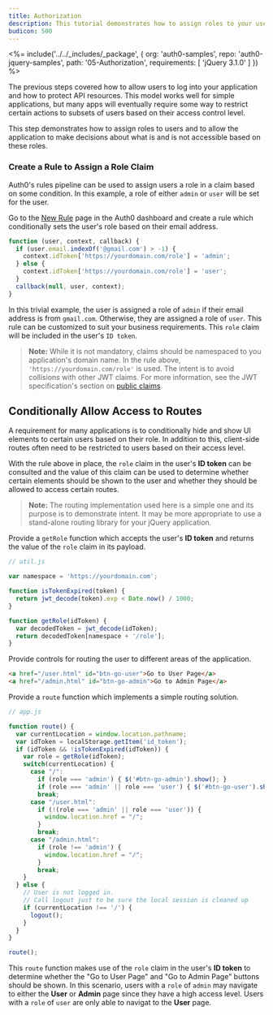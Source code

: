 ```yaml
---
title: Authorization
description: This tutorial demonstrates how to assign roles to your users, and use those claims to authorize or deny a user to access certain routes in the app.
budicon: 500
---
```


<%= include('../../_includes/_package', {
  org: 'auth0-samples',
  repo: 'auth0-jquery-samples',
  path: '05-Authorization',
  requirements: [
    'jQuery 3.1.0'
  ]
}) %>

The previous steps covered how to allow users to log into your application and how to protect API resources. This model works well for simple applications, but many apps will eventually require some way to restrict certain actions to subsets of users based on their access control level.

This step demonstrates how to assign roles to users and to allow the application to make decisions about what is and is not accessible based on these roles.

### Create a Rule to Assign a Role Claim

Auth0's rules pipeline can be used to assign users a role in a claim based on some condition. In this example, a role of either `admin` or `user` will be set for the user.

Go to the [New Rule](${manage_url}/#/rules/new) page in the Auth0 dashboard and create a rule which conditionally sets the user's role based on their email address.

```js
function (user, context, callback) {
  if (user.email.indexOf('@gmail.com') > -1) {
    context.idToken['https://yourdomain.com/role'] = 'admin';
  } else {
    context.idToken['https://yourdomain.com/role'] = 'user';
  }
  callback(null, user, context);
}
```

In this trivial example, the user is assigned a role of `admin` if their email address is from `gmail.com`. Otherwise, they are assigned a role of `user`. This rule can be customized to suit your business requirements. This `role` claim will be included in the user's `ID token`.

> **Note:** While it is not mandatory, claims should be namespaced to you application's domain name. In the rule above, `'https://yourdomain.com/role'` is used. The intent is to avoid collisions with other JWT claims. For more information, see the JWT specification's section on [public claims](https://tools.ietf.org/html/rfc7519#section-4.2).

## Conditionally Allow Access to Routes

A requirement for many applications is to conditionally hide and show UI elements to certain users based on their role. In addition to this, client-side routes often need to be restricted to users based on their access level.

With the rule above in place, the `role` claim in the user's **ID token** can be consulted and the value of this claim can be used to determine whether certain elements should be shown to the user and whether they should be allowed to access certain routes.

> **Note:** The routing implementation used here is a simple one and its purpose is to demonstrate intent. It may be more appropriate to use a stand-alone routing library for your jQuery application.

Provide a `getRole` function which accepts the user's **ID token** and returns the value of the `role` claim in its payload.

```js
// util.js

var namespace = 'https://yourdomain.com';

function isTokenExpired(token) {
  return jwt_decode(token).exp < Date.now() / 1000;
}

function getRole(idToken) {
  var decodedToken = jwt_decode(idToken);
  return decodedToken[namespace + '/role'];
}
```

Provide controls for routing the user to different areas of the application.

```html
<a href="/user.html" id="btn-go-user">Go to User Page</a>
<a href="/admin.html" id="btn-go-admin">Go to Admin Page</a>
```

Provide a `route` function which implements a simple routing solution.

```js
// app.js

function route() {
  var currentLocation = window.location.pathname;
  var idToken = localStorage.getItem('id_token');
  if (idToken && !isTokenExpired(idToken)) {
    var role = getRole(idToken);
    switch(currentLocation) {
      case "/":
        if (role === 'admin') { $('#btn-go-admin').show(); }
        if (role === 'admin' || role === 'user') { $('#btn-go-user').show(); }
        break;
      case "/user.html":
        if (!(role === 'admin' || role === 'user')) {
          window.location.href = "/";
        }
        break;
      case "/admin.html":
        if (role !== 'admin') {
          window.location.href = "/";
        }
        break;
    }    
  } else {
    // User is not logged in.
    // Call logout just to be sure the local session is cleaned up
    if (currentLocation !== '/') {
      logout();
    }
  }
}

route();
```

This `route` function makes use of the `role` claim in the user's **ID token** to determine whether the "Go to User Page" and "Go to Admin Page" buttons should be shown. In this scenario, users with a `role` of `admin` may navigate to either the **User** or **Admin** page since they have a high access level. Users with a `role` of `user` are only able to navigat to the **User** page.


